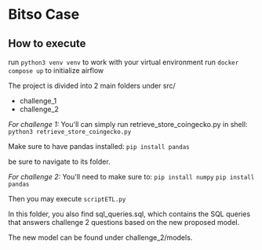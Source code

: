 # Bitso Case
## How to execute

run `python3 venv venv` to work with your virtual environment
run `docker compose up` to initialize airflow

The project is divided into 2 main folders under src/
- challenge_1
- challenge_2

*For challenge 1:*
 You'll can simply run retrieve_store_coingecko.py in shell:
 `python3 retrieve_store_coingecko.py`

 Make sure to have pandas installed:
 `pip install pandas`

 be sure to navigate to its folder.

*For challenge 2:*
 You'll need to make sure to:
  `pip install numpy`
  `pip install pandas`

 Then you may execute `scriptETL.py`
 
 In this folder, you also find sql_queries.sql, which contains the SQL queries that answers challenge 2 questions based on the new proposed model.

 The new model can be found under challenge_2/models.
